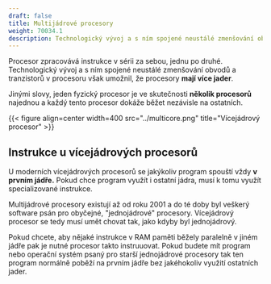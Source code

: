 ```yaml
---
draft: false
title: Multijádrové procesory
weight: 70034.1
description: Technologický vývoj a s ním spojené neustálé zmenšování obvodů a tranzistorů v procesoru umožnil, že procesory mají více jader.
---
```


Procesor zpracovává instrukce v sérii za sebou, jednu po druhé. Technologický vývoj a s ním spojené neustálé zmenšování obvodů a tranzistorů v procesoru však umožnil, že procesory **mají více jader**. 

Jinými slovy, jeden fyzický procesor je ve skutečnosti **několik procesorů** najednou a každý tento procesor dokáže běžet nezávisle na ostatních.

{{< figure align=center width=400 src="../multicore.png" title="Vícejádrový procesor" >}}

## Instrukce u vícejádrových procesorů

<div class="note-blue">

U moderních vícejádrových procesorů se jakýkoliv program spouští vždy **v prvním jádře.** Pokud chce program využít i ostatní jádra, musí k tomu využít specializované instrukce.

</div>

Multijádrové procesory existují až od roku 2001 a do té doby byl veškerý software psán pro obyčejné, "jednojádrové" procesory. Vícejádrový procesor se tedy musí umět chovat tak, jako kdyby byl jednojádrový.

Pokud chcete, aby nějaké instrukce v RAM paměti běžely paralelně v jiném jádře pak je nutné procesor takto instruuovat. Pokud budete mít program nebo operační systém psaný pro starší jednojádrové procesory tak ten program normálně poběží na prvním jádře bez jakéhokoliv využití ostatních jader. 